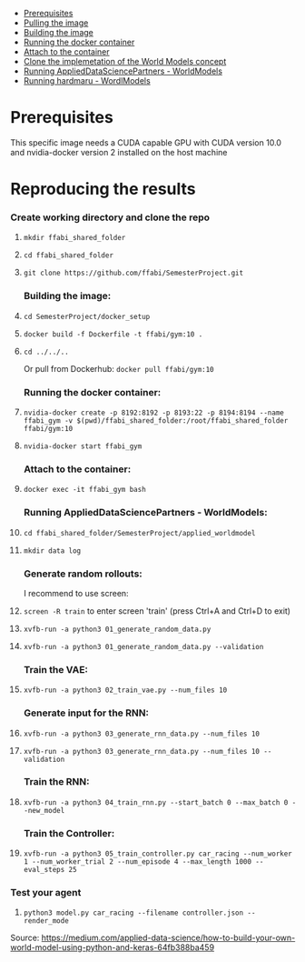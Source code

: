 - [Prerequisites](#prerequisites)
- [Pulling the image](#pulling-the-image)
- [Building the image](#building-the-image)
- [Running the docker container](#running-the-docker-container)
- [Attach to the container](#attach-to-the-container)
- [Clone the implemetation of the World Models concept](#clone-the-implemetation-of-the-world-models-concept)
- [Running AppliedDataSciencePartners - WorldModels](#running-applied-data-science-partners-world-models)
- [Running hardmaru - WordlModels](#running-hardmaru-wordl-models)

# Prerequisites
This specific image needs a CUDA capable GPU with CUDA version 10.0 and nvidia-docker version 2 installed on the host machine

# Reproducing the results

   ### Create working directory and clone the repo

1. `mkdir ffabi_shared_folder`

1. `cd ffabi_shared_folder`

1. `git clone https://github.com/ffabi/SemesterProject.git`

   ### Building the image:

1. `cd SemesterProject/docker_setup`

1. `docker build -f Dockerfile -t ffabi/gym:10 .`

1. `cd ../../..`

    Or pull from Dockerhub: `docker pull ffabi/gym:10`

    ### Running the docker container:

1. `nvidia-docker create -p 8192:8192 -p 8193:22 -p 8194:8194 --name ffabi_gym -v $(pwd)/ffabi_shared_folder:/root/ffabi_shared_folder ffabi/gym:10`

1. `nvidia-docker start ffabi_gym`

    ### Attach to the container:

1. `docker exec -it ffabi_gym bash`

    ### Running AppliedDataSciencePartners - WorldModels:

1. `cd ffabi_shared_folder/SemesterProject/applied_worldmodel`

1. `mkdir data log`

    ### Generate random rollouts:
    I recommend to use screen:
    
1. `screen -R train` to enter screen 'train' (press Ctrl+A and Ctrl+D to exit)
 
1. `xvfb-run -a python3 01_generate_random_data.py`

1. `xvfb-run -a python3 01_generate_random_data.py --validation`

    ### Train the VAE:

1. `xvfb-run -a python3 02_train_vae.py --num_files 10`

   ### Generate input for the RNN:

1. `xvfb-run -a python3 03_generate_rnn_data.py --num_files 10`

1. `xvfb-run -a python3 03_generate_rnn_data.py --num_files 10 --validation`

   ### Train the RNN:

1. `xvfb-run -a python3 04_train_rnn.py --start_batch 0 --max_batch 0 --new_model`

   ### Train the Controller:

1. `xvfb-run -a python3 05_train_controller.py car_racing --num_worker 1 --num_worker_trial 2 --num_episode 4 --max_length 1000 --eval_steps 25`

  ###  Test your agent
1. `python3 model.py car_racing --filename controller.json --render_mode`

Source:
<https://medium.com/applied-data-science/how-to-build-your-own-world-model-using-python-and-keras-64fb388ba459>


